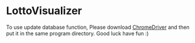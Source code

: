 # LottoVisualizer
To use update database function, Please download [ChromeDriver](https://chromedriver.chromium.org/) and then put it in the same program directory. Good luck have fun :)
